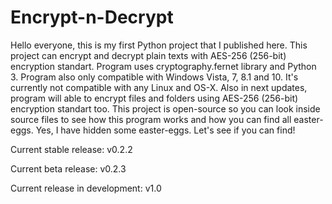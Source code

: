 # Encrypt-n-Decrypt

Hello everyone, this is my first Python project that I published here. This project can encrypt and decrypt plain texts with AES-256 (256-bit) encryption standart. Program uses cryptography.fernet library and Python 3. Program also only compatible with Windows Vista, 7, 8.1 and 10. It's currently not compatible with any Linux and OS-X. Also in next updates, program will able to encrypt files and folders using AES-256 (256-bit) encryption standart too. This project is open-source so you can look inside source files to see how this program works and how you can find all easter-eggs. Yes, I have hidden some easter-eggs. Let's see if you can find!

Current stable release: v0.2.2

Current beta release: v0.2.3

Current release in development: v1.0
